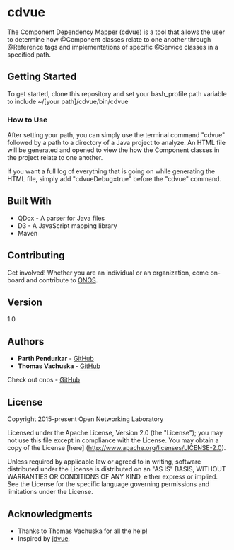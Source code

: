 # cdvue

The Component Dependency Mapper (cdvue) is a tool that allows the user to determine how @Component classes relate to one another through @Reference tags and implementations of specific @Service classes in a specified path.

## Getting Started

To get started, clone this repository and set your bash_profile path variable to include ~/[your path]/cdvue/bin/cdvue

### How to Use

After setting your path, you can simply use the terminal command "cdvue" followed by a path to a directory of a Java project to analyze. An HTML file will be generated and opened to view the how the Component classes in the project relate to one another.

If you want a full log of everything that is going on while generating the HTML file, simply add "cdvueDebug=true" before the "cdvue" command.

## Built With

* QDox - A parser for Java files
* D3 - A JavaScript mapping library
* Maven

## Contributing

Get involved! Whether you are an individual or an organization, come on-board and contribute to [ONOS](http://onosproject.org/contribute/).

## Version

1.0

## Authors

* **Parth Pendurkar** - [GitHub](https://github.com/parp1)
* **Thomas Vachuska** - [GitHub](https://github.com/tomikazi)

Check out onos - [GitHub](https://github.com/opennetworkinglabs)

## License

Copyright 2015-present Open Networking Laboratory

Licensed under the Apache License, Version 2.0 (the "License"); you may not use this file except in compliance with the License. You may obtain a copy of the License [here] (http://www.apache.org/licenses/LICENSE-2.0).

Unless required by applicable law or agreed to in writing, software distributed under the License is distributed on an "AS IS" BASIS, WITHOUT WARRANTIES OR CONDITIONS OF ANY KIND, either express or implied. See the License for the specific language governing permissions and limitations under the License.

## Acknowledgments

* Thanks to Thomas Vachuska for all the help!
* Inspired by [jdvue](https://github.com/opennetworkinglab/jdvue).
